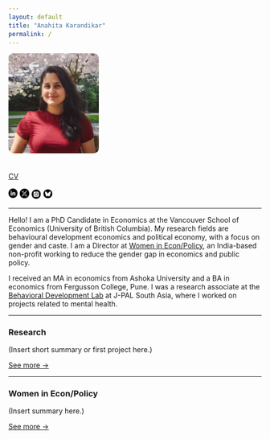 ```yaml
---
layout: default
title: "Anahita Karandikar"
permalink: /
---
```


<img src="/assets/profile.jpg" alt="Profile picture" style="max-width:180px; border-radius: 10px; margin-bottom: 20px;">

[CV](../assets/CV.pdf)

<div class="social-icons">
  <a href="https://linkedin.com/in/your-link"><img src="/assets/linkedin.jpg" height="24"></a>
  <a href="https://twitter.com/your-handle"><img src="/assets/x.jpg" height="24"></a>
  <a href="https://instagram.com/your-handle"><img src="/assets/instagram.jpg" height="24"></a>
  <a href="https://bsky.app/profile/your-handle"><img src="/assets/blusky.jpg" height="24"></a>
</div>

---

Hello! I am a PhD Candidate in Economics at the Vancouver School of Economics (University of British Columbia).  My research fields are behavioural development economics and political economy, with a focus on gender and caste.  I am a Director at [Women in Econ/Policy](https://www.womenineconpolicy.com/), an India-based non-profit working to reduce the gender gap in economics and public policy.

I received an MA in economics from Ashoka University and a BA in economics from Fergusson College, Pune.  I was a research associate at the [Behavioral Development Lab](https://behavioraldevlab.org/) at J-PAL South Asia, where I worked on projects related to mental health.

---

### Research

(Insert short summary or first project here.)

[See more →](/research)

---

### Women in Econ/Policy

(Insert summary here.)

[See more →](/women)
